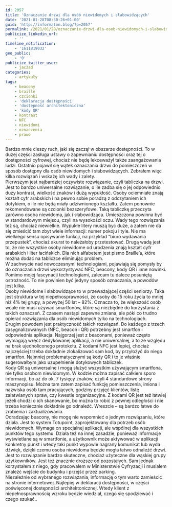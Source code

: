 ```yaml
---
id: 2057
title: 'Oznaczanie drzwi dla osób niewidomych i słabowidzących'
date: '2021-01-28T08:30:26+01:00'
guid: 'http://informaton.blog/?p=2057'
permalink: /2021/01/28/oznaczanie-drzwi-dla-osob-niewidomych-i-slabowidzacych/
publicize_linkedin_url:
    - ''
timeline_notification:
    - '1611819032'
geo_public:
    - '0'
publicize_twitter_user:
    - jaczad
categories:
    - artykuły
tags:
    - beacony
    - braille
    - czcionki
    - 'deklaracja dostępności'
    - 'dostępność architektoniczna'
    - 'kody QR'
    - kontrast
    - NFC
    - niewidomi
    - oznaczenia
    - prawo
---
```


Bardzo mnie cieszy ruch, jaki się zaczął w obszarze dostępności. To w dużej części zasługa ustawy o zapewnianiu dostępności oraz tej o dostępności cyfrowej, chociaż nie będę lekceważył także zaangażowania ludzi. Ostatnio pojawił się wątek oznaczania drzwi do pomieszczeń w sposób dostępny dla osób niewidomych i słabowidzących. Zebrałem więc kilka rozwiązań i wskażę ich wady i zalety.  
Pierwszym jest najbardziej oczywiste rozwiązanie, czyli tabliczka na drzwi. Jest to bardzo uniwersalne rozwiązanie, o ile zadba się o jej odpowiednio duży kontrast, wielkość znaków i dużą wypukłość. Osoby ociemniałe znają kształt cyfr arabskich i na pewno sobie poradzą z odczytaniem ich dotykiem, o ile nie będą miały udziwnionego kształtu. Zatem ponownie rekomendowane są czcionki bezszeryfowe. Taką tabliczkę przeczyta zarówno osoba niewidoma, jak i słabowidząca. Umieszczona powinna być w standardowym miejscu, czyli na wysokości oczu. Wady tego rozwiązania też są, chociaż niewielkie. Wypukłe litery muszą być duże, a zatem nie da się zmieścić tam zbyt wiele informacji: numer pokoju i tyle. Nie ma wielkiego sensu opisywanie funkcji, na przykład “biuro wydawania przepustek”, chociaż akurat to należałoby przetestować. Drugą wadą jest to, że nie wszystkie osoby niewidome od urodzenia znają kształt cyfr arabskich i liter łacińskich. Dla nich alfabetem jest pismo Braille’a, które można dodać na tabliczce eliminując problem.  
W zachwycie nad nowoczesnymi technologiami, pojawiają się pomysły by do oznaczania drzwi wykorzystywać NFC, beacony, kody QR i inne nowinki. Pomimo mojej fascynacji technologiami, zalecam tu dalece posuniętą ostrożność. To nie powinien być jedyny sposób oznaczania, a powodów jest kilka.  
Osoby niewidome i słabowidzące to w przeważającej części seniorzy. Taka jest struktura w tej niepełnosprawności, że osoby do 15 roku życia to mniej niż 4% tej grupy, a powyżej 50 lat – 82%. Oznacza to, że większość osób wcale nie musi używać smartfonów, które są niezbędne do korzystania z takich oznaczeń. Z czasem nastąpi zapewne zmiana, ale póki co trudno opierać rozwiązania dla osób niewidomych tylko na technologiach.  
Drugim powodem jest praktyczność takich rozwiązań. Do każdego z trzech zasygnalizowanych (NFC, beacon i QR) potrzebny jest smartfon i odpowiednia aplikacja. Najgorzej jest z beaconami, ponieważ często wymagają wręcz dedykowanej aplikacji, a nie uniwersalnej, a to ze względu na brak ujednoliconego protokołu. Z kodami NFC jest lepiej, chociaż najczęściej trzeba dokładnie zlokalizować sam kod, by przyłożyć do niego smartfon. Najmniej problematycznymi są kody QR i to je właśnie sugerowałbym jako uzupełnienie dotykowych tabliczek.  
Kody QR są uniwersalne i mogą służyć wszystkim używającym smartfona, nie tylko osobom niewidomym. W kodzie można zapisać całkiem sporo informacji, bo aż do ok. 7 tysięcy znaków, czyli 4 standardowe strony maszynopisu. Można tam zatem zapisać funkcję pomieszczenia, imiona i nazwiska osób tam pracujących, godziny przyjęć klientów, listę załatwianych spraw, czy kwestie organizacyjne. Z kodami QR jest też łatwiej jeżeli chodzi o ich skanowanie, bo można to robić z pewnej odległości i nie trzeba koniecznie dokładnie go odnaleźć. Wreszcie – są bardzo łatwe do zrobienia i zaktualizowania.  
Odradzając beacony, nie mogę nie wspomnieć o jednym rozwiązaniu, które działa. Jest to system Totupoint, zaprojektowany dla potrzeb osób niewidomych. Wymaga on specjalnej aplikacji, ale wspólnej dla wszystkich punktów tego systemu. Działa też na innej zasadzie, ponieważ informacje wyświetlane są w smartfonie, a użytkownik może aktywować w aplikacji konkretny punkt i wtedy taki punkt wypowie nagrany komunikat lub wyda dźwięk, dzięki czemu osoba niewidoma będzie mogła łatwo odnaleźć drzwi. Jest to rozwiązanie bardzo skuteczne, chociaż użyteczne dla wąskiej grupy użytkowników. Jest też znacznie droższe od pozostałych. Sam jednak korzystałem z niego, gdy pracowałem w Ministerstwie Cyfryzacji i musiałem znaleźć wejście do budynku i przejść przez parking.  
Niezależnie od wybranego rozwiązania, informację o tym warto zamieścić na stronie internetowej. Najlepiej w deklaracji dostępności, w części poświęconej dostępności architektonicznej. Wtedy klient z niepełnosprawnością wzroku będzie wiedział, czego się spodziewać i czego szukać..
